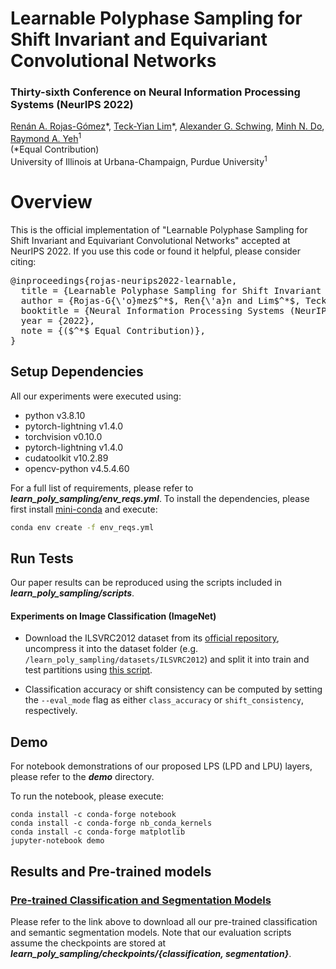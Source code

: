 # Learnable Polyphase Sampling for Shift Invariant and Equivariant Convolutional Networks

### Thirty-sixth Conference on Neural Information Processing Systems (NeurIPS 2022)

[Renán A. Rojas-Gómez](http://renanar2.web.illinois.edu/)\*,
[Teck-Yian Lim](https://teckyianlim.me/)\*,
[Alexander G. Schwing](http://www.alexander-schwing.de/),
[Minh N. Do](https://minhdo.ece.illinois.edu/),
[Raymond A. Yeh](https://www.raymond-yeh.com/)<sup>1</sup><br>
(*Equal Contribution) <br>
University of Illinois at Urbana-Champaign, Purdue University<sup>1</sup><br/>


# Overview
This is the official implementation of "Learnable Polyphase Sampling for Shift Invariant and Equivariant Convolutional Networks" accepted at NeurIPS 2022. If you use this code or found it helpful, please consider citing:
<pre>
@inproceedings{rojas-neurips2022-learnable,
  title = {Learnable Polyphase Sampling for Shift Invariant and Equivariant Convolutional Networks},
  author = {Rojas-G{\'o}mez$^*$, Ren{\'a}n and Lim$^*$, Teck Yian and Schwing, Alexander G and Do, Minh N and Yeh, Raymond A}
  booktitle = {Neural Information Processing Systems (NeurIPS)},
  year = {2022},
  note = {($^*$ Equal Contribution)},
}
</pre>

## Setup Dependencies
All our experiments were executed using:
- python v3.8.10
- pytorch-lightning v1.4.0
- torchvision v0.10.0
- pytorch-lightning v1.4.0
- cudatoolkit v10.2.89
- opencv-python v4.5.4.60

For a full list of requirements, please refer to ***learn_poly_sampling/env_reqs.yml***. To install the dependencies, please first install [mini-conda](https://docs.conda.io/en/latest/miniconda.html) and execute:

```bash
conda env create -f env_reqs.yml
```

## Run Tests
Our paper results can be reproduced using the scripts included in ***learn_poly_sampling/scripts***.

#### Experiments on Image Classification (ImageNet)

- Download the ILSVRC2012 dataset from its [official repository](https://image-net.org/challenges/LSVRC/2012/), uncompress it into the dataset folder (e.g. `/learn_poly_sampling/datasets/ILSVRC2012`) and split it into train and test partitions using [this script](https://raw.githubusercontent.com/soumith/imagenetloader.torch/master/valprep.sh).

- Classification accuracy or shift consistency can be computed by setting the `--eval_mode` flag as either `class_accuracy` or `shift_consistency`, respectively.

## Demo
For notebook demonstrations of our proposed LPS (LPD and LPU) layers, please refer to the ***demo*** directory.

To run the notebook, please execute:
```
conda install -c conda-forge notebook
conda install -c conda-forge nb_conda_kernels
conda install -c conda-forge matplotlib
jupyter-notebook demo
```

## Results and Pre-trained models
### [Pre-trained Classification and Segmentation Models](https://uofi.box.com/s/mb2ygdziztjxxkjyybvpkumkkzgezofz)
Please refer to the link above to download all our pre-trained classification and semantic segmentation models. Note that our evaluation scripts assume the checkpoints are stored at ***learn_poly_sampling/checkpoints/{classification, segmentation}***.
